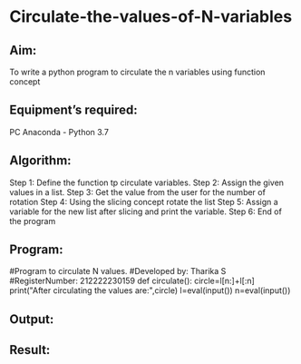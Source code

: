 # Circulate-the-values-of-N-variables
## Aim:
To write a python program to circulate the n variables using function concept
## Equipment’s required:
PC
Anaconda - Python 3.7
## Algorithm: 
Step 1:
Define the function tp circulate variables.
Step 2:
Assign the given values in a list.
Step 3:
Get the value from the user for the number of rotation
Step 4:
Using the slicing concept rotate the list
Step 5:
Assign a variable for the new list after slicing and print the variable.
Step 6:
End of the program
## Program:
#Program to circulate N values.
#Developed by: Tharika S
#RegisterNumber: 212222230159
def circulate():
    circle=l[n:]+l[:n]
    print("After circulating the values are:",circle)
l=eval(input())
n=eval(input())
## Output:

## Result:
